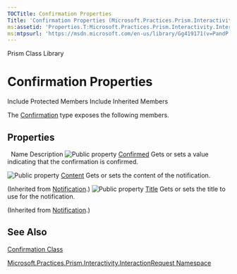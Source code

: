 ```yaml
---
TOCTitle: Confirmation Properties
Title: 'Confirmation Properties (Microsoft.Practices.Prism.Interactivity.InteractionRequest)'
ms:assetid: 'Properties.T:Microsoft.Practices.Prism.Interactivity.InteractionRequest.Confirmation'
ms:mtpsurl: 'https://msdn.microsoft.com/en-us/library/Gg419171(v=PandP.50)'
---
```


Prism Class Library

Confirmation Properties
=======================

Include Protected Members
Include Inherited Members

The [Confirmation](https://msdn.microsoft.com/t:microsoft.practices.prism.interactivity.interactionrequest.confirmation) type exposes the following members.

Properties
----------

<span id="propertyTableToggle"></span>
 
Name
Description
![](https://msdn.microsoft.com/en-us/Gg419171.pubproperty(en-us,PandP.50).gif "Public property")
[Confirmed](https://msdn.microsoft.com/p:microsoft.practices.prism.interactivity.interactionrequest.confirmation.confirmed)
Gets or sets a value indicating that the confirmation is confirmed.

![](https://msdn.microsoft.com/en-us/Gg419171.pubproperty(en-us,PandP.50).gif "Public property")
[Content](https://msdn.microsoft.com/p:microsoft.practices.prism.interactivity.interactionrequest.notification.content)
Gets or sets the content of the notification.

(Inherited from [Notification](https://msdn.microsoft.com/t:microsoft.practices.prism.interactivity.interactionrequest.notification).)
![](https://msdn.microsoft.com/en-us/Gg419171.pubproperty(en-us,PandP.50).gif "Public property")
[Title](https://msdn.microsoft.com/p:microsoft.practices.prism.interactivity.interactionrequest.notification.title)
Gets or sets the title to use for the notification.

(Inherited from [Notification](https://msdn.microsoft.com/t:microsoft.practices.prism.interactivity.interactionrequest.notification).)

See Also
--------

<span id="seeAlsoToggle"></span>
[Confirmation Class](https://msdn.microsoft.com/t:microsoft.practices.prism.interactivity.interactionrequest.confirmation)

[Microsoft.Practices.Prism.Interactivity.InteractionRequest Namespace](https://msdn.microsoft.com/n:microsoft.practices.prism.interactivity.interactionrequest)
